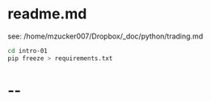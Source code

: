 # readme.md

see: /home/mzucker007/Dropbox/_doc/python/trading.md

```bash - save requirements
cd intro-01
pip freeze > requirements.txt
```

# --